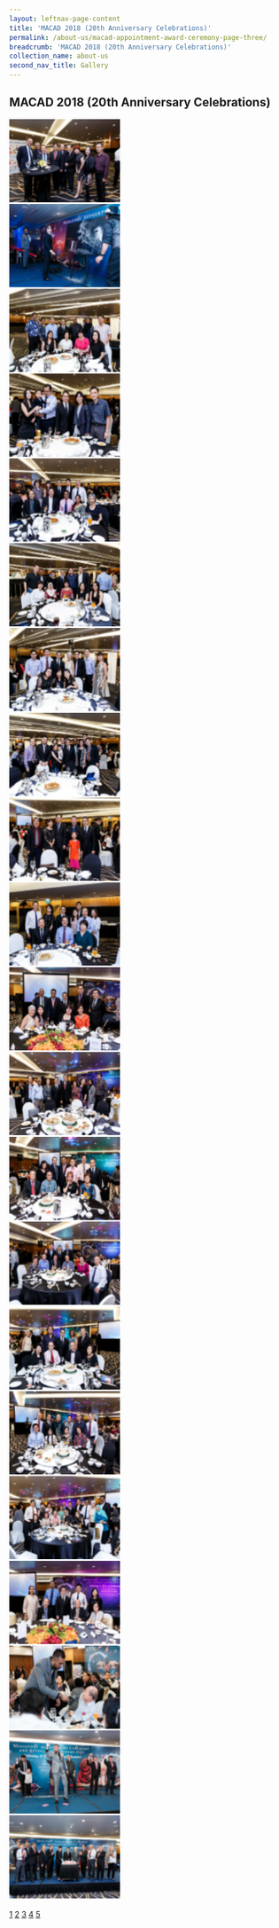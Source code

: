 ```yaml
---
layout: leftnav-page-content
title: 'MACAD 2018 (20th Anniversary Celebrations)'
permalink: /about-us/macad-appointment-award-ceremony-page-three/
breadcrumb: 'MACAD 2018 (20th Anniversary Celebrations)'
collection_name: about-us
second_nav_title: Gallery
---
```


MACAD 2018 (20th Anniversary Celebrations)
---

<style>
  .row .col img {
  width: 200px;
  height: 150px;
}
</style>

<div class="row">
  <div class="col is-4"><img src="/images/images1.png"></div>
  <div class="col is-4"><img src="/images/images2.png"></div>
  <div class="col is-4"><img src="/images/images3.png"></div>
</div>
<div class="row">
  <div class="col is-4"><img src="/images/images4.png"></div>
  <div class="col is-4"><img src="/images/images5.png"></div>
  <div class="col is-4"><img src="/images/images6.png"></div>
</div>
<div class="row">
  <div class="col is-4"><img src="/images/image7.png"></div>
  <div class="col is-4"><img src="/images/image8.png"></div>
  <div class="col is-4"><img src="/images/image9.png"></div>
</div>
<div class="row">
  <div class="col is-4"><img src="/images/image10.png"></div>
  <div class="col is-4"><img src="/images/image11.png"></div>
  <div class="col is-4"><img src="/images/image12.png"></div>
</div>
<div class="row">
  <div class="col is-4"><img src="/images/image13.png"></div>
  <div class="col is-4"><img src="/images/image14.png"></div>
  <div class="col is-4"><img src="/images/image15.png"></div>
</div>
<div class="row">
  <div class="col is-4"><img src="/images/image16.png"></div>
  <div class="col is-4"><img src="/images/image17.png"></div>
  <div class="col is-4"><img src="/images/image18.png"></div>
</div>
<div class="row">
  <div class="col is-4"><img src="/images/image19.png"></div>
  <div class="col is-4"><img src="/images/image20.png"></div>
  <div class="col is-4"><img src="/images/image21.png"></div>
</div><br>

  <div class="pagination">
    <a href="/press-room/macad-appointment-award-ceremony/">1</a>
    <a href="/press-room/macad-appointment-award-ceremony-page-two/">2</a>
    <a href="/press-room/macad-appointment-award-ceremony-page-three/">3</a>
    <a href="/press-room/macad-appointment-award-ceremony-page-four/">4</a>
    <a href="/press-room/macad-appointment-award-ceremony-page-five/">5</a>
  </div>
